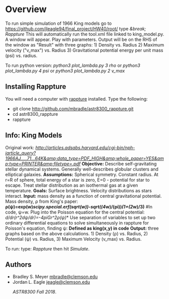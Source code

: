 Overview
========

To run simple simulation of 1966 King models go to https://github.com/jleagle94/final_project/HW40/root/
type <i>&break;
  Rappture 
  </i>
This will automatically run the tool.xml file linked to king_model.py. A window will appear. Play with parameters. Output will be on the RHS of the window as "Result" with three graphs: 1) Density vs. Radius 2) Maximum velocity ("v_max") vs. Radius 3) Gravitational potential energy per unit mass (psi) vs. radius.

To run python version: 
<i>
  python3 plot_lambda.py 3 rho
  </i>
or
<i>
  python3 plot_lambda.py 4 psi
  </i>
or
<i>
  python3 plot_lambda.py 2 v_max
</i>

Installing Rappture
------------
You will need a computer with [rappture](https://nanohub.org/infrastructure/rappture/) installed.  Type the following:
* git clone http://github.com/mbradle/astr8300_rappture.git
* cd astr8300_rappture
* rappture

Info: King Models
----
Original work: *http://articles.adsabs.harvard.edu/cgi-bin/nph-iarticle_query?1966AJ.....71...64K&amp;data_type=PDF_HIGH&amp;whole_paper=YES&amp;type=PRINTER&amp;filetype=.pdf*
<b>Objective:</b> Describe self-gravitating stellar dynamical systems. Generally well-describes globular clusters and elliptical galaxies.
<b>Assumptions:</b> Spherical symmetry. Constant radius. At r=R of sphere, total energy of a star is zero, E=0 - potential for star to escape. Treat stellar distribution as an isothermal gas at a given temperature.
<b>Goals:</b> Surface brightness. Velocity distributions as stars interact.
<b>Input:</b> mass density as a function of central gravitational potential.
Mass density, &rho; from King's paper:
**&rho;(&psi;)=exp(w)*scipy.special.erf(sqrt(w))-sqrt((4*w)/(pi))*(1+(2*w)/3)** #In code, &psi;=w.
Plug into the Poisson equation for the central potential:
**d/dr(r^2*d&psi;/dr)=-4*pi*G*r^2*&rho;(&psi;)**
Use separation of variables to set up two ordinary differential equations to solve simultaneously in rappture for Poisson's equation, finding &psi;:
**Defined as king(x,y) in code**
<b>Output:</b> three graphs based on the above calculations. 1) Density (&rho;) vs. Radius, 2) Potential (&psi;) vs. Radius, 3) Maximum Velocity (v_max) vs. Radius.

To run:
type:
*Rappture*
then hit *Simulate*.

Authors
-------

- Bradley S. Meyer <mbradle@clemson.edu>
- Jordan L. Eagle <jeagle@clemson.edu></p>
*ASTR8300 Fall 2018*.
